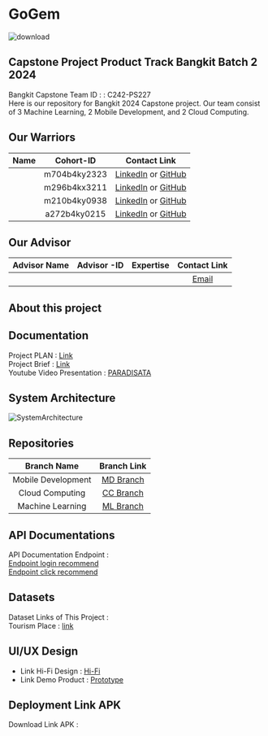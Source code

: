# GoGem
![download]()
## Capstone Project Product Track Bangkit Batch 2 2024

Bangkit Capstone Team ID : : C242-PS227	<br>
Here is our repository for Bangkit 2024 Capstone project. Our team consist of 3 Machine Learning, 2 Mobile Development, and 2 Cloud Computing.

## Our Warriors

|              Name              | Cohort-ID |                                                       Contact Link                                                       |
| :----------------------------: | :----------------: | :----------------------------------------------------------------------------------------------------------------------: |
|  | m704b4ky2323 |            [LinkedIn]() or [GitHub]()             |
|  | m296b4kx3211  |                [LinkedIn]() or [GitHub]()                |
|  | m210b4ky0938  |                [LinkedIn]() or [GitHub]()                |
| | a272b4ky0215  |              [LinkedIn]() or [GitHub]()               |


## Our Advisor 
|              Advisor Name              | Advisor -ID |   Expertise    |                                                       Contact Link                                                       |
| :----------------------------: | :--------: | :----------------: | :----------------------------------------------------------------------------------------------------------------------: |
| |  |   |            [Email]()             |

## About this project

    

## Documentation
Project PLAN : [Link]() <br>
Project Brief : [Link]() <br>
Youtube Video Presentation : [PARADISATA]()

## System Architecture

![SystemArchitecture]()

## Repositories

|    Branch Name     |                                      Branch Link                                         |
| :----------------: | :--------------------------------------------------------------------------------------: |
| Mobile Development | [MD Branch]() |
|  Cloud Computing   | [CC Branch]()      |
|  Machine Learning  | [ML Branch]()       |

## API Documentations

API Documentation Endpoint : <br>
[Endpoint login recommend]() <br>
[Endpoint click recommend]()

## Datasets

Dataset Links of This Project :<br>
Tourism Place : [link]() <br>



## UI/UX Design

- Link Hi-Fi Design : [Hi-Fi]() <br>
- Link Demo Product : [Prototype]()

## Deployment Link APK 

Download Link APK  :<br>[]()
